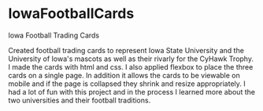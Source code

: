 # IowaFootballCards
Iowa Football Trading Cards

Created football trading cards to represent Iowa State University and the University of Iowa's mascots as well as their rivarly for the CyHawk Trophy. I made the cards with html and css. I also applied flexbox to place the three cards on a single page. In addition it allows the cards to be viewable on mobile and if the page is collapsed they shrink and resize appropriately. I had a lot of fun with this project and in the process I learned more about the two universities and their football traditions. 
